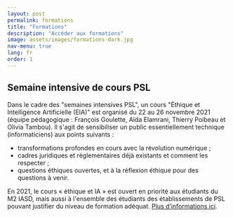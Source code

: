 ```yaml
---
layout: post
permalink: formations
title: "Formations"
description: "Accéder aux formations"
image: assets/images/formations-dark.jpg  
nav-menu: true
lang: fr
order: 1
---
```

## Semaine intensive de cours PSL

Dans le cadre des "semaines intensives PSL", un cours "Éthique et Intelligence Artificielle (EIA)" est organisé du 22 au 26 novembre 2021 (équipe pédagogique : François Goulette, Aïda Elamrani, Thierry Poibeau et Olivia Tambou). Il s'agit de sensibiliser un public essentiellement technique (informaticiens) aux points suivants  :
* transformations profondes en cours avec la révolution numérique ;
* cadres juridiques et règlementaires déjà existants et comment les respecter ;
* questions éthiques ouvertes, et à la réflexion éthique pour des questions à venir.

En 2021, le cours « éthique et IA » est ouvert en priorité aux étudiants du M2 IASD, mais aussi à l'ensemble des étudiants des établissements de PSL pouvant justifier du niveau de formation adéquat. [Plus d’informations ici](https://www.pslweek.fr/index.php?course=644).
